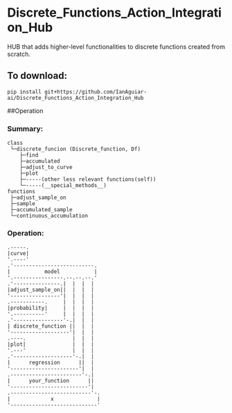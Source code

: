# Discrete_Functions_Action_Integration_Hub
HUB that adds higher-level functionalities to discrete functions created from scratch.

## To download:

```
pip install git+https://github.com/IanAguiar-ai/Discrete_Functions_Action_Integration_Hub
```

##Operation

### Summary:

```
class
 └─discrete_funcion (Discrete_function, Df)
    ├─find
    ├─accumulated
    ├─adjust_to_curve
    ├─plot
    ├─-----(other less relevant functions(self))
    └─-----(__special_methods__)
functions
 ├─adjust_sample_on
 ├─sample
 ├─accumulated_sample
 └─continuous_accumulation
```

### Operation:

```
.-----.                       
|curve|                       
'.----'                       
.'--------------------------. 
|           model           | 
'.----------------.--.--.--.' 
.'---------------.|  |  |  |  
|adjust_sample_on||  |  |  |  
'----------------'|  |  |  |  
.-----------.     |  |  |  |  
|probability|     |  |  |  |  
'.----------'     |  |  |  |  
.'----------------'-.|  |  |  
| discrete_function ||  |  |  
'-------------------'|  |  |  
.----.               |  |  |  
|plot|               |  |  |  
'.---'               |  |  |  
.'-------------------'-.|  |  
|      regression      ||  |  
'----------------------'|  |  
.-----------------------'-.|  
|      your_function      ||  
'-------------------------'|  
.--------------------------'-.
|             x              |
'----------------------------'

```
